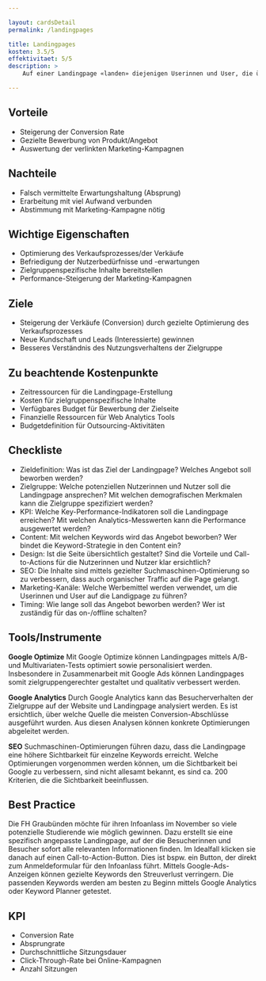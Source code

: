 ```yaml
---

layout: cardsDetail
permalink: /landingpages

title: Landingpages
kosten: 3.5/5
effektivitaet: 5/5
description: >
    Auf einer Landingpage «landen» diejenigen Userinnen und User, die über einen Link zum betreffenden Webauftritt gelangen. Sie ist eine fokussierte Webseite, welche ein Produkt/eine Dienstleistung mit dem klaren Ziel bewirbt, dass eine Aktion (Call-to-Action) ausgeführt wird. Dies kann eine Kontaktaufnahme (Formular), eine (Newsletter-)Anmeldung, ein Download oder ein Kauf sein. Die Userinnen und User werden durch verschiedene Marketing-Aktivitäten wie Google Ads oder Newsletter auf diese Zielseite weitergeleitet. So ist es möglich, zielgruppenspezifische oder sogar personalisierte Inhalte zu erstellen.

---
```


## Vorteile
- Steigerung der Conversion Rate
- Gezielte Bewerbung von Produkt/Angebot
- Auswertung der verlinkten Marketing-Kampagnen

## Nachteile
- Falsch vermittelte Erwartungshaltung (Absprung)
- Erarbeitung mit viel Aufwand verbunden
- Abstimmung mit Marketing-Kampagne nötig

## Wichtige Eigenschaften
- Optimierung des Verkaufsprozesses/der Verkäufe
- Befriedigung der Nutzerbedürfnisse und -erwartungen
- Zielgruppenspezifische Inhalte bereitstellen
- Performance-Steigerung der Marketing-Kampagnen

## Ziele
- Steigerung der Verkäufe (Conversion) durch gezielte Optimierung des Verkaufsprozesses
- Neue Kundschaft und Leads (Interessierte) gewinnen
- Besseres Verständnis des Nutzungsverhaltens der Zielgruppe

## Zu beachtende Kostenpunkte
- Zeitressourcen für die Landingpage-Erstellung
- Kosten für zielgruppenspezifische Inhalte
- Verfügbares Budget für Bewerbung der Zielseite
- Finanzielle Ressourcen für Web Analytics Tools
- Budgetdefinition für Outsourcing-Aktivitäten

## Checkliste
- Zieldefinition: Was ist das Ziel der Landingpage? Welches Angebot soll beworben werden?
- Zielgruppe: Welche potenziellen Nutzerinnen und Nutzer soll die Landingpage ansprechen? Mit welchen demografischen Merkmalen kann die Zielgruppe spezifiziert werden?
- KPI: Welche Key-Performance-Indikatoren soll die Landingpage erreichen? Mit welchen Analytics-Messwerten kann die Performance ausgewertet werden?
- Content: Mit welchen Keywords wird das Angebot beworben? Wer bindet die Keyword-Strategie in den Content ein?
- Design: Ist die Seite übersichtlich gestaltet? Sind die Vorteile und Call-to-Actions für die Nutzerinnen und Nutzer klar ersichtlich?
- SEO: Die Inhalte sind mittels gezielter Suchmaschinen-Optimierung so zu verbessern, dass auch organischer Traffic auf die Page gelangt.
- Marketing-Kanäle: Welche Werbemittel werden verwendet, um die Userinnen und User auf die Landigpage zu führen?
- Timing: Wie lange soll das Angebot beworben werden? Wer ist zuständig für das on-/offline schalten?

## Tools/Instrumente
  
**Google Optimize**
Mit Google Optimize können Landingpages mittels A/B- und Multivariaten-Tests optimiert sowie personalisiert werden. Insbesondere in Zusammenarbeit mit Google Ads können Landingpages somit zielgruppengerechter gestaltet und qualitativ verbessert werden.

**Google Analytics**
Durch Google Analytics kann das Besucherverhalten der Zielgruppe auf der Website und Landingpage analysiert werden. Es ist ersichtlich, über welche Quelle die meisten Conversion-Abschlüsse ausgeführt wurden. Aus diesen Analysen können konkrete Optimierungen abgeleitet werden.

**SEO**
Suchmaschinen-Optimierungen führen dazu, dass die Landingpage eine höhere Sichtbarkeit für einzelne Keywords erreicht. Welche Optimierungen vorgenommen werden können, um die Sichtbarkeit bei Google zu verbessern, sind nicht allesamt bekannt, es sind ca. 200 Kriterien, die die Sichtbarkeit beeinflussen.

## Best Practice
Die FH Graubünden möchte für ihren Infoanlass im November so viele potenzielle Studierende wie möglich gewinnen. Dazu erstellt sie eine spezifisch angepasste Landingpage, auf der die Besucherinnen und Besucher sofort alle relevanten Informationen finden. Im Idealfall klicken sie danach auf einen Call-to-Action-Button. Dies ist bspw. ein Button, der direkt zum Anmeldeformular für den Infoanlass führt. Mittels Google-Ads-Anzeigen können gezielte Keywords den Streuverlust verringern. Die passenden Keywords werden am besten zu Beginn mittels Google Analytics oder Keyword Planner getestet.

## KPI
- Conversion Rate
- Absprungrate
- Durchschnittliche Sitzungsdauer
- Click-Through-Rate bei Online-Kampagnen
- Anzahl Sitzungen